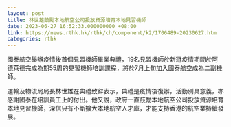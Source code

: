 ```yaml
---
layout: post
title: 林世雄鼓勵本地航空公司投放資源培育本地見習機師
date: 2023-06-27 16:52:33.000000000 +08:00
link: https://news.rthk.hk/rthk/ch/component/k2/1706489-20230627.htm
categories: rthk
---
```


國泰航空舉辦疫情後首個見習機師畢業典禮，19名見習機師於新冠疫情期間於阿德萊德完成為期55周的見習機師培訓課程，將於7月上旬加入國泰航空成為二副機師。

運輸及物流局局長林世雄在典禮致辭表示，典禮是疫情後復辦，活動別具意義，亦感謝國泰在培訓員工上的付出。他又說，政府一直鼓勵本地航空公司投放資源培育本地見習機師，深信只有不斷擴大本地航空人才庫，才能支持香港的航空業持續發展。
